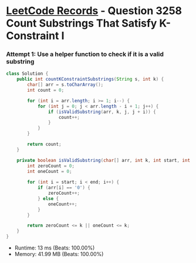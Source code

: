 # [LeetCode Records](../../README.md) - Question 3258 Count Substrings That Satisfy K-Constraint I

### Attempt 1: Use a helper function to check if it is a valid substring
```java
class Solution {
    public int countKConstraintSubstrings(String s, int k) {
        char[] arr = s.toCharArray();
        int count = 0;

        for (int i = arr.length; i >= 1; i--) {
            for (int j = 0; j < arr.length - i + 1; j++) {
                if (isValidSubstring(arr, k, j, j + i)) {
                    count++;
                }
            }
        }

        return count;
    }

    private boolean isValidSubstring(char[] arr, int k, int start, int end) {
        int zeroCount = 0;
        int oneCount = 0;
        
        for (int i = start; i < end; i++) {
            if (arr[i] == '0') {
                zeroCount++;
            } else {
                oneCount++;
            }
        }

        return zeroCount <= k || oneCount <= k;
    }    
}
```
- Runtime: 13 ms (Beats: 100.00%)
- Memory: 41.99 MB (Beats: 100.00%)

<br>

